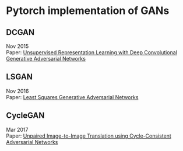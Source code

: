 # Pytorch implementation of GANs

## DCGAN

Nov 2015  
Paper: [Unsupervised Representation Learning with Deep Convolutional Generative Adversarial Networks](https://arxiv.org/abs/1511.06434)

## LSGAN

Nov 2016  
Paper: [Least Squares Generative Adversarial Networks](https://arxiv.org/abs/1611.04076#)

## CycleGAN

Mar 2017  
Paper: [Unpaired Image-to-Image Translation using Cycle-Consistent Adversarial Networks](https://arxiv.org/abs/1703.10593)